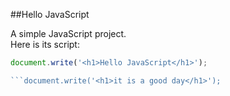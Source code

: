 ##Hello JavaScript

A simple JavaScript project.  
Here is its script:  

```javascript
document.write('<h1>Hello JavaScript</h1>');

```document.write('<h1>it is a good day</h1>');